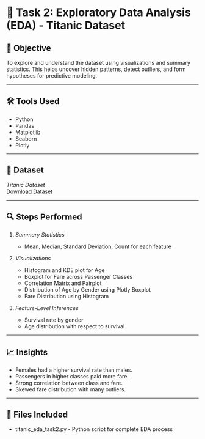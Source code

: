 # 🧪 Task 2: Exploratory Data Analysis (EDA) - Titanic Dataset

## 📌 Objective
To explore and understand the dataset using visualizations and summary statistics. This helps uncover hidden patterns, detect outliers, and form hypotheses for predictive modeling.

---

## 🛠️ Tools Used
- Python
- Pandas
- Matplotlib
- Seaborn
- Plotly

---

## 📁 Dataset
*Titanic Dataset*  
[Download Dataset](https://raw.githubusercontent.com/datasciencedojo/datasets/master/titanic.csv)

---

## 🔍 Steps Performed

1. *Summary Statistics*
   - Mean, Median, Standard Deviation, Count for each feature

2. *Visualizations*
   - Histogram and KDE plot for Age
   - Boxplot for Fare across Passenger Classes
   - Correlation Matrix and Pairplot
   - Distribution of Age by Gender using Plotly Boxplot
   - Fare Distribution using Histogram

3. *Feature-Level Inferences*
   - Survival rate by gender
   - Age distribution with respect to survival

---

## 📈 Insights
- Females had a higher survival rate than males.
- Passengers in higher classes paid more fare.
- Strong correlation between class and fare.
- Skewed fare distribution with many outliers.

---

## 📂 Files Included
- titanic_eda_task2.py - Python script for complete EDA process
